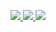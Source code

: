 <p align="center">
<a href="https://github.com/DenverCoder1/github-readme-streak-stats">
<img src="https://github-readme-streak-stats.herokuapp.com?user=GomezXD5&theme=tokyonight&hide_border=true" />
</a>
  <a href="https://wakatime.com/@GomezXD5">
  <img src="https://github-readme-stats.vercel.app/api/wakatime?username=GomezXD5&theme=tokyonight"/>
</a>
<a href="#"><img src="https://github.com/GomezXD5/GomezXD5/blob/output/github-contribution-grid-snake.svg" />
  </a>
</p>
